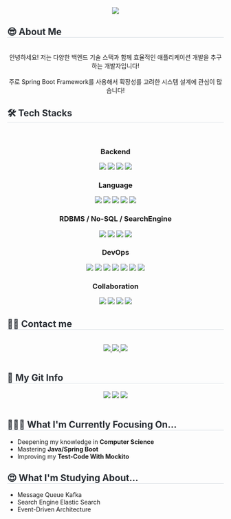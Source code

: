 <div align= "center">
  <img src="https://capsule-render.vercel.app/api?type=cylinder&color=gradient&height=180&text=Hessane&animation=fadeIn&fontColor=000000&fontSize=60" />
</div>
<div style="text-align: left;">
  <h2 style="border-bottom: 1px solid #d8dee4; color: #282d33;"> 
    😎 About Me
  </h2>
  <br/>
  <div align="center">
    안녕하세요! 저는 다양한 백엔드 기술 스택과 함께 효율적인 애플리케이션 개발을 추구하는 개발자입니다!
    <br/><br/>
    주로 Spring Boot Framework를 사용해서 확장성를 고려한 시스템 설계에 관심이 많습니다!
  </div>
  <h2 style="border-bottom: 1px solid #d8dee4; color: #282d33;"> 
    🛠️ Tech Stacks 
  </h2> 
  <br> 
  <div  align= "center"> 
    <!--Backend-->
    <h3>Backend</h3>
    <img src="https://img.shields.io/badge/Spring-6DB33F?style=for-the-badge&logo=Spring&logoColor=white">
    <img src="https://img.shields.io/badge/Spring Boot-6DB33F?style=for-the-badge&logo=Spring Boot&logoColor=white">
    <img src="https://img.shields.io/badge/Django-092E20?style=for-the-badge&logo=Django&logoColor=white">
    <img src="https://img.shields.io/badge/FastAPI-009688?style=for-the-badge&logo=FastAPI&logoColor=white">
    <!--Language-->
    <h3>Language</h3>
    <img src="https://img.shields.io/badge/Python-3776AB?style=for-the-badge&logo=Python&logoColor=white">
    <img src="https://img.shields.io/badge/Java-007396?style=for-the-badge&logo=Java&logoColor=white">
    <img src="https://img.shields.io/badge/C-A8B9CC?style=for-the-badge&logo=C&logoColor=white">
    <img src="https://img.shields.io/badge/C++-00599C?style=for-the-badge&logo=Cplusplus&logoColor=white">
    <img src="https://img.shields.io/badge/JavaScript-F7DF1E?style=for-the-badge&logo=javascript&logoColor=black">
    <!--RDBMS / NoSQL / Search Engine-->
    <h3>RDBMS / No-SQL / SearchEngine</h3>
    <img src="https://img.shields.io/badge/MySQL-4479A1?style=for-the-badge&logo=MySQL&logoColor=white">
    <img src="https://img.shields.io/badge/PostgreSQL-4169E1?style=for-the-badge&logo=postgresql&logoColor=white">
    <img src="https://img.shields.io/badge/redis-%23DD0031.svg?style=for-the-badge&logo=redis&logoColor=white">
    <img src="https://img.shields.io/badge/Elasticsearch-005571?style=for-the-badge&logo=Elasticsearch&logoColor=white">
    <!--DevOps-->
    <h3>DevOps</h3>
    <img src="https://img.shields.io/badge/GitHub Actions-2088FF?style=for-the-badge&logo=github-actions&logoColor=white">
    <img src="https://img.shields.io/badge/Docker-2496ED?style=for-the-badge&logo=Docker&logoColor=white"/>
    <img src="https://img.shields.io/badge/AWS-%23FF9900.svg?style=for-the-badge&logo=amazon-aws&logoColor=white"/>
    <img src="https://img.shields.io/badge/grafana-%23F46800.svg?style=for-the-badge&logo=grafana&logoColor=white"/>
    <img src="https://img.shields.io/badge/Prometheus-E6522C?style=for-the-badge&logo=Prometheus&logoColor=white">
    <img src="https://img.shields.io/badge/Cloudflare-F38020?style=for-the-badge&logo=Cloudflare&logoColor=white">
    <img src="https://img.shields.io/badge/Jenkins-D24939?style=for-the-badge&logo=Jenkins&logoColor=white">
    <!--Collaboration-->
    <h3>Collaboration</h3>
    <img src="https://img.shields.io/badge/Github-181717?style=for-the-badge&logo=Github&logoColor=white">
    <img src="https://img.shields.io/badge/Discord-5865F2?style=for-the-badge&logo=Discord&logoColor=white">
    <img src="https://img.shields.io/badge/Slack-4A154B?style=for-the-badge&logo=Slack&logoColor=white">
    <img src="https://img.shields.io/badge/Notion-000000?style=for-the-badge&logo=notion&logoColor=white">
  </div>
</div>
<div style="text-align: left;">
  <h2 style="border-bottom: 1px solid #d8dee4; color: #282d33;"> 🧑‍💻 Contact me </h2> <br> 
  <div align= "center"> 
    <a href=https://heesang0930.tistory.com/>
      <img src="https://img.shields.io/badge/Tistory-000000?style=for-the-badge&logo=Tistory&logoColor=white&link=https://heesang0930.tistory.com/">
    </a>
    <a href=mailto:tees3359@gmail.com>
      <img src="https://img.shields.io/badge/Gmail-EA4335?style=for-the-badge&logo=Gmail&logoColor=white&link=mailto:tees3359@gmail.com">
    </a>
    <a href="https://medium.com/@tees3359">
      <img src="https://img.shields.io/badge/Medium-12100E?style=for-the-badge&logo=medium&logoColor=white&link=https://medium.com/@tees3359">
    </a>
  </div>  
  <br> 
  <div align= "center">  
  </div> 
</div>
<div style="text-align: left;"> 
  <h2 style="border-bottom: 1px solid #d8dee4; color: #282d33;">
    🏅 My Git Info 
  </h2> 
  <div align= "center"> 
    <img src="https://github-readme-stats.vercel.app/api?username=heesane&bg_color=60,9cc4ba,7cbd2e&title_color=000000&text_color=000000"/> 
    <img src="https://github-readme-stats.vercel.app/api/top-langs/?username=heesane&layout=compact&bg_color=60,9cc4ba,7cbd2e&title_color=000000&text_color=000000"/> 
    <img src="https://streak-stats.demolab.com?user=heesane&theme=dark&border_radius=4&date_format=j%20M%5B%20Y%5D&card_width=481&border=3DEB76)](https://git.io/streak-stats"/>
  </div> 
</div>
<br/>
<div style="text-align: left;"> 
  <h2 style="border-bottom: 1px solid #d8dee4; color: #282d33;">
     🧑🏻‍💻 What I'm Currently Focusing On...
  </h2>
  <ul>
    <li>Deepening my knowledge in <strong>Computer Science</strong></li>
    <li>Mastering <strong>Java/Spring Boot</strong></li>
    <li>Improving my <strong>Test-Code With Mockito</strong></li>
  </ul>
</div>
<div style="text-align: left;"> 
  <h2 style="border-bottom: 1px solid #d8dee4; color: #282d33;">
     😍 What I'm Studying About...
  </h2>
  <ul>
    <li> Message Queue Kafka</li>
    <li> Search Engine Elastic Search</li>
    <li> Event-Driven Architecture</li>
  </ul>
</div>



